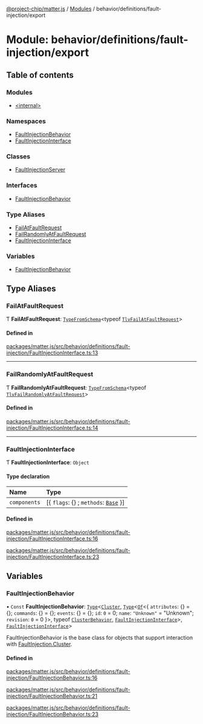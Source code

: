 [@project-chip/matter.js](../README.md) / [Modules](../modules.md) / behavior/definitions/fault-injection/export

# Module: behavior/definitions/fault-injection/export

## Table of contents

### Modules

- [\<internal\>](behavior_definitions_fault_injection_export._internal_.md)

### Namespaces

- [FaultInjectionBehavior](behavior_definitions_fault_injection_export.FaultInjectionBehavior.md)
- [FaultInjectionInterface](behavior_definitions_fault_injection_export.FaultInjectionInterface.md)

### Classes

- [FaultInjectionServer](../classes/behavior_definitions_fault_injection_export.FaultInjectionServer.md)

### Interfaces

- [FaultInjectionBehavior](../interfaces/behavior_definitions_fault_injection_export.FaultInjectionBehavior-1.md)

### Type Aliases

- [FailAtFaultRequest](behavior_definitions_fault_injection_export.md#failatfaultrequest)
- [FailRandomlyAtFaultRequest](behavior_definitions_fault_injection_export.md#failrandomlyatfaultrequest)
- [FaultInjectionInterface](behavior_definitions_fault_injection_export.md#faultinjectioninterface)

### Variables

- [FaultInjectionBehavior](behavior_definitions_fault_injection_export.md#faultinjectionbehavior)

## Type Aliases

### FailAtFaultRequest

Ƭ **FailAtFaultRequest**: [`TypeFromSchema`](tlv_export.md#typefromschema)\<typeof [`TlvFailAtFaultRequest`](cluster_export.FaultInjection.md#tlvfailatfaultrequest)\>

#### Defined in

[packages/matter.js/src/behavior/definitions/fault-injection/FaultInjectionInterface.ts:13](https://github.com/project-chip/matter.js/blob/0c058ae17fdba4c0b89b8b13c309011d51782299/packages/matter.js/src/behavior/definitions/fault-injection/FaultInjectionInterface.ts#L13)

___

### FailRandomlyAtFaultRequest

Ƭ **FailRandomlyAtFaultRequest**: [`TypeFromSchema`](tlv_export.md#typefromschema)\<typeof [`TlvFailRandomlyAtFaultRequest`](cluster_export.FaultInjection.md#tlvfailrandomlyatfaultrequest)\>

#### Defined in

[packages/matter.js/src/behavior/definitions/fault-injection/FaultInjectionInterface.ts:14](https://github.com/project-chip/matter.js/blob/0c058ae17fdba4c0b89b8b13c309011d51782299/packages/matter.js/src/behavior/definitions/fault-injection/FaultInjectionInterface.ts#L14)

___

### FaultInjectionInterface

Ƭ **FaultInjectionInterface**: `Object`

#### Type declaration

| Name | Type |
| :------ | :------ |
| `components` | [\{ `flags`: {} ; `methods`: [`Base`](../interfaces/behavior_definitions_fault_injection_export.FaultInjectionInterface.Base.md)  }] |

#### Defined in

[packages/matter.js/src/behavior/definitions/fault-injection/FaultInjectionInterface.ts:16](https://github.com/project-chip/matter.js/blob/0c058ae17fdba4c0b89b8b13c309011d51782299/packages/matter.js/src/behavior/definitions/fault-injection/FaultInjectionInterface.ts#L16)

[packages/matter.js/src/behavior/definitions/fault-injection/FaultInjectionInterface.ts:23](https://github.com/project-chip/matter.js/blob/0c058ae17fdba4c0b89b8b13c309011d51782299/packages/matter.js/src/behavior/definitions/fault-injection/FaultInjectionInterface.ts#L23)

## Variables

### FaultInjectionBehavior

• `Const` **FaultInjectionBehavior**: [`Type`](../interfaces/behavior_cluster_export.ClusterBehavior.Type.md)\<[`Cluster`](../interfaces/cluster_export.FaultInjection.Cluster.md), [`Type`](../interfaces/behavior_cluster_export.ClusterBehavior.Type.md)\<[`Of`](../interfaces/cluster_export.ClusterType.Of.md)\<\{ `attributes`: {} = \{}; `commands`: {} = \{}; `events`: {} = \{}; `id`: ``0`` = 0; `name`: ``"Unknown"`` = "Unknown"; `revision`: ``0`` = 0 }\>, typeof [`ClusterBehavior`](behavior_cluster_export.ClusterBehavior.md), [`FaultInjectionInterface`](behavior_definitions_fault_injection_export.md#faultinjectioninterface)\>, [`FaultInjectionInterface`](behavior_definitions_fault_injection_export.md#faultinjectioninterface)\>

FaultInjectionBehavior is the base class for objects that support interaction with [FaultInjection.Cluster](cluster_export.FaultInjection.md#cluster).

#### Defined in

[packages/matter.js/src/behavior/definitions/fault-injection/FaultInjectionBehavior.ts:16](https://github.com/project-chip/matter.js/blob/0c058ae17fdba4c0b89b8b13c309011d51782299/packages/matter.js/src/behavior/definitions/fault-injection/FaultInjectionBehavior.ts#L16)

[packages/matter.js/src/behavior/definitions/fault-injection/FaultInjectionBehavior.ts:21](https://github.com/project-chip/matter.js/blob/0c058ae17fdba4c0b89b8b13c309011d51782299/packages/matter.js/src/behavior/definitions/fault-injection/FaultInjectionBehavior.ts#L21)

[packages/matter.js/src/behavior/definitions/fault-injection/FaultInjectionBehavior.ts:23](https://github.com/project-chip/matter.js/blob/0c058ae17fdba4c0b89b8b13c309011d51782299/packages/matter.js/src/behavior/definitions/fault-injection/FaultInjectionBehavior.ts#L23)
